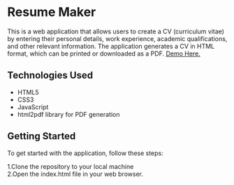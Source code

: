 # Resume Maker
This is a  web application that allows users to create a  CV (curriculum vitae) by entering their personal details, work experience, academic qualifications, and other relevant information. The application generates a CV in HTML format, which can be printed or downloaded as a PDF.
[Demo Here.](https://aviknayak22.github.io/CV-Builder/)

## Technologies Used
- HTML5
- CSS3
- JavaScript
- html2pdf library for PDF generation

## Getting Started
To get started with the application, follow these steps:

1.Clone the repository to your local machine
<br/>
2.Open the index.html file in your web browser.

